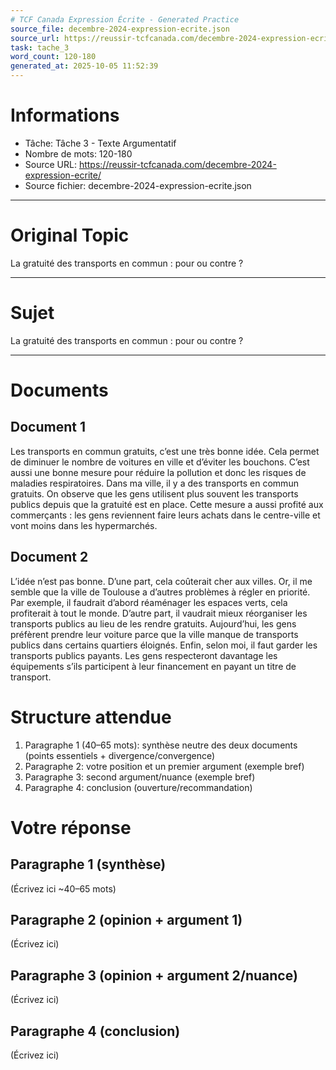 ```yaml
---
# TCF Canada Expression Écrite - Generated Practice
source_file: decembre-2024-expression-ecrite.json
source_url: https://reussir-tcfcanada.com/decembre-2024-expression-ecrite/
task: tache_3
word_count: 120-180
generated_at: 2025-10-05 11:52:39
---
```


# Informations
- Tâche: Tâche 3 - Texte Argumentatif
- Nombre de mots: 120-180
- Source URL: https://reussir-tcfcanada.com/decembre-2024-expression-ecrite/
- Source fichier: decembre-2024-expression-ecrite.json

---

# Original Topic
La gratuité des transports en commun : pour ou contre ?

---

# Sujet
La gratuité des transports en commun : pour ou contre ?

---
# Documents
## Document 1
Les transports en commun gratuits, c’est une très bonne idée. Cela permet de diminuer le nombre de voitures en ville et d’éviter les bouchons. C’est aussi une bonne mesure pour réduire la pollution et donc les risques de maladies respiratoires. Dans ma ville, il y a des transports en commun gratuits. On observe que les gens utilisent plus souvent les transports publics depuis que la gratuité est en place. Cette mesure a aussi profité aux commerçants : les gens reviennent faire leurs achats dans le centre-ville et vont moins dans les hypermarchés.

## Document 2
L’idée n’est pas bonne. D’une part, cela coûterait cher aux villes. Or, il me semble que la ville de Toulouse a d’autres problèmes à régler en priorité. Par exemple, il faudrait d’abord réaménager les espaces verts, cela profiterait à tout le monde. D’autre part, il vaudrait mieux réorganiser les transports publics au lieu de les rendre gratuits. Aujourd’hui, les gens préfèrent prendre leur voiture parce que la ville manque de transports publics dans certains quartiers éloignés. Enfin, selon moi, il faut garder les transports publics payants. Les gens respecteront davantage les équipements s’ils participent à leur financement en payant un titre de transport.

# Structure attendue
1) Paragraphe 1 (40–65 mots): synthèse neutre des deux documents (points essentiels + divergence/convergence)
2) Paragraphe 2: votre position et un premier argument (exemple bref)
3) Paragraphe 3: second argument/nuance (exemple bref)
4) Paragraphe 4: conclusion (ouverture/recommandation)

# Votre réponse
## Paragraphe 1 (synthèse)
(Écrivez ici ~40–65 mots)

## Paragraphe 2 (opinion + argument 1)
(Écrivez ici)

## Paragraphe 3 (opinion + argument 2/nuance)
(Écrivez ici)

## Paragraphe 4 (conclusion)
(Écrivez ici)
